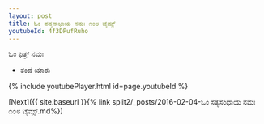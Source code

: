 ```yaml
---
layout: post
title: ಓಂ ಪದ್ಮನಾಭಾಯ ನಮಃ ೧೦೮ ಟೈಮ್ಸ್
youtubeId: 4f3DPufRuho
---
```

 
 
 ಓಂ ಫಿತ್ರ್ ನಮಃ  
 
 -  ತಂದೆ ಯಾರು 
 
  
 
  
 
 
 
 
 
 


{% include youtubePlayer.html id=page.youtubeId %}
 
[Next]({{ site.baseurl }}{% link  split2/_posts/2016-02-04-ಓಂ ಸತ್ಯಸಂಧಾಯ ನಮಃ ೧೦೮ ಟೈಮ್ಸ್.md%})
 
